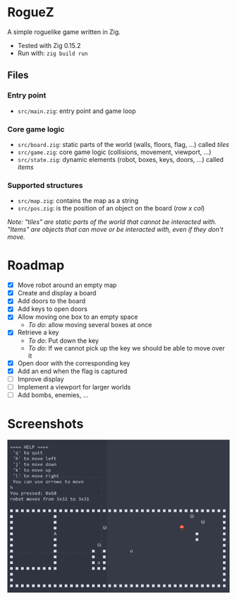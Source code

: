 # RogueZ

A simple roguelike game written in Zig.

- Tested with Zig 0.15.2
- Run with: `zig build run`

## Files

### Entry point
- `src/main.zig`: entry point and game loop

### Core game logic
- `src/board.zig`: static parts of the world (walls, floors, flag, ...) called *tiles*
- `src/game.zig`: core game logic (collisions, movement, viewport, ...)
- `src/state.zig`: dynamic elements (robot, boxes, keys, doors, ...) called *items*

### Supported structures
- `src/map.zig`: contains the map as a string
- `src/pos.zig`: is the position of an object on the board (*row x col*)

*Note: "tiles" are static parts of the world that cannot be interacted with. "Items" are objects that can move or be interacted with, even if they don't move.*

# Roadmap

- [x] Move robot around an empty map
- [x] Create and display a board
- [x] Add doors to the board
- [x] Add keys to open doors
- [x] Allow moving one box to an empty space
  - *To do*: allow moving several boxes at once
- [x] Retrieve a key
  - *To do*: Put down the key
  - *To do*: If we cannot pick up the key we should be able to move over it
- [x] Open door with the corresponding key
- [x] Add an end when the flag is captured
- [ ] Improve display
- [ ] Implement a viewport for larger worlds
- [ ] Add bombs, enemies, ...

# Screenshots

![First steps](screenshot.png "first steps")
